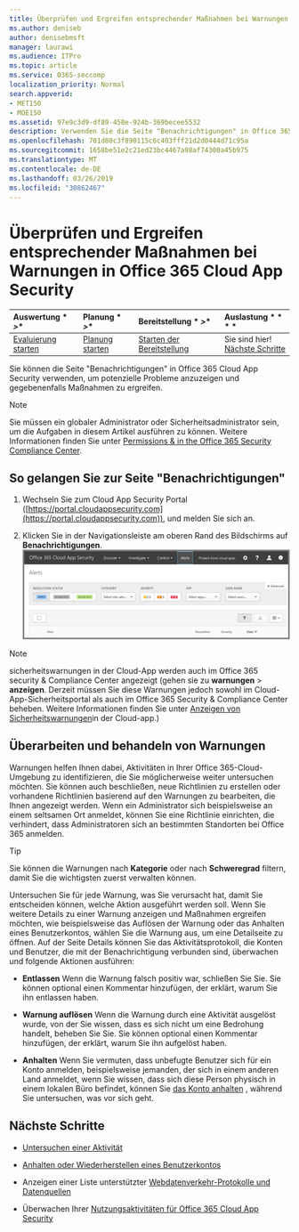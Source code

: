 ```yaml
---
title: Überprüfen und Ergreifen entsprechender Maßnahmen bei Warnungen in Office 365 Cloud App Security
ms.author: deniseb
author: denisebmsft
manager: laurawi
ms.audience: ITPro
ms.topic: article
ms.service: O365-seccomp
localization_priority: Normal
search.appverid:
- MET150
- MOE150
ms.assetid: 97e9c3d9-df89-458e-924b-369becee5532
description: Verwenden Sie die Seite "Benachrichtigungen" in Office 365 Cloud App Security, um potenzielle Probleme anzuzeigen und Maßnahmen zu ergreifen. Sie können Benachrichtigungen schließen oder auflösen und gegebenenfalls ein Benutzerkonto anhalten.
ms.openlocfilehash: 701d80c3f890115c6c403fff21d2d0444d71c95a
ms.sourcegitcommit: 1658be51e2c21ed23bc4467a98af74300a45b975
ms.translationtype: MT
ms.contentlocale: de-DE
ms.lasthandoff: 03/26/2019
ms.locfileid: "30862467"
---
```

# <a name="review-and-take-action-on-alerts-in-office-365-cloud-app-security"></a>Überprüfen und Ergreifen entsprechender Maßnahmen bei Warnungen in Office 365 Cloud App Security
  
|Auswertung * *\>**|Planung * *\>**|Bereitstellung * *\>**|Auslastung * * * *|
|:-----|:-----|:-----|:-----|
|[Evaluierung starten](office-365-cas-overview.md) <br/> |[Planung starten](get-ready-for-office-365-cas.md) <br/> |[Starten der Bereitstellung](turn-on-office-365-cas.md) <br/> |Sie sind hier!  <br/> [Nächste Schritte](#next-steps) <br/> |
   
Sie können die Seite "Benachrichtigungen" in Office 365 Cloud App Security verwenden, um potenzielle Probleme anzuzeigen und gegebenenfalls Maßnahmen zu ergreifen.
  
> [!NOTE]
> Sie müssen ein globaler Administrator oder Sicherheitsadministrator sein, um die Aufgaben in diesem Artikel ausführen zu können. Weitere Informationen finden Sie unter [Permissions &amp; in the Office 365 Security Compliance Center](permissions-in-the-security-and-compliance-center.md). 
  
## <a name="how-to-get-to-the-alerts-page"></a>So gelangen Sie zur Seite "Benachrichtigungen"

1. Wechseln Sie zum Cloud App Security Portal ([https://portal.cloudappsecurity.com](https://portal.cloudappsecurity.com)), und melden Sie sich an.
  
2. Klicken Sie in der Navigationsleiste am oberen Rand des Bildschirms auf **Benachrichtigungen**.<br/>![Auf der Seite Warnungen werden Warnungen angezeigt, die ausgelöst wurden, und alle ausgeführten Aktionen.](media/3b53d4c9-4b13-435d-8547-8c0f9ae6b914.png)
 
> [!NOTE]
> sicherheitswarnungen in der Cloud-App werden auch im Office 365 security & Compliance Center angezeigt (gehen sie zu **warnungen** > **anzeigen**. Derzeit müssen Sie diese Warnungen jedoch sowohl im Cloud-App-Sicherheitsportal als auch im Office 365 Security & Compliance Center beheben. Weitere Informationen finden Sie unter [Anzeigen von Sicherheitswarnungen](alert-policies.md#viewing-cloud-app-security-alerts)in der Cloud-app.) 
 
## <a name="review-and-handle-alerts"></a>Überarbeiten und behandeln von Warnungen

Warnungen helfen Ihnen dabei, Aktivitäten in Ihrer Office 365-Cloud-Umgebung zu identifizieren, die Sie möglicherweise weiter untersuchen möchten. Sie können auch beschließen, neue Richtlinien zu erstellen oder vorhandene Richtlinien basierend auf den Warnungen zu bearbeiten, die Ihnen angezeigt werden. Wenn ein Administrator sich beispielsweise an einem seltsamen Ort anmeldet, können Sie eine Richtlinie einrichten, die verhindert, dass Administratoren sich an bestimmten Standorten bei Office 365 anmelden.
  
> [!TIP]
> Sie können die Warnungen nach **Kategorie** oder nach **Schweregrad** filtern, damit Sie die wichtigsten zuerst verwalten können. 
  
Untersuchen Sie für jede Warnung, was Sie verursacht hat, damit Sie entscheiden können, welche Aktion ausgeführt werden soll. Wenn Sie weitere Details zu einer Warnung anzeigen und Maßnahmen ergreifen möchten, wie beispielsweise das Auflösen der Warnung oder das Anhalten eines Benutzerkontos, wählen Sie die Warnung aus, um eine Detailseite zu öffnen. Auf der Seite Details können Sie das Aktivitätsprotokoll, die Konten und Benutzer, die mit der Benachrichtigung verbunden sind, überwachen und folgende Aktionen ausführen:
  
- **Entlassen** Wenn die Warnung falsch positiv war, schließen Sie Sie. Sie können optional einen Kommentar hinzufügen, der erklärt, warum Sie ihn entlassen haben. 
    
- **Warnung auflösen** Wenn die Warnung durch eine Aktivität ausgelöst wurde, von der Sie wissen, dass es sich nicht um eine Bedrohung handelt, beheben Sie Sie. Sie können optional einen Kommentar hinzufügen, der erklärt, warum Sie ihn aufgelöst haben. 
    
- **Anhalten** Wenn Sie vermuten, dass unbefugte Benutzer sich für ein Konto anmelden, beispielsweise jemanden, der sich in einem anderen Land anmeldet, wenn Sie wissen, dass sich diese Person physisch in einem lokalen Büro befindet, können Sie [das Konto anhalten](suspend-or-restore-an-account-in-ocas.md) , während Sie untersuchen, was vor sich geht. 
    
## <a name="next-steps"></a>Nächste Schritte

- [Untersuchen einer Aktivität](investigate-an-activity-in-office-365-cas.md)
    
- [Anhalten oder Wiederherstellen eines Benutzerkontos](suspend-or-restore-an-account-in-ocas.md)
    
- Anzeigen einer Liste unterstützter [Webdatenverkehr-Protokolle und Datenquellen](web-traffic-logs-and-data-sources-for-ocas.md)
    
- Überwachen Ihrer [Nutzungsaktivitäten für Office 365 Cloud App Security](utilization-activities-for-ocas.md)
    

